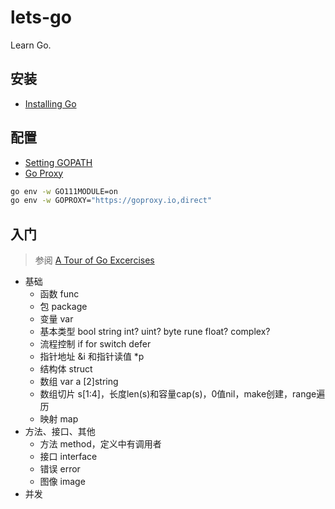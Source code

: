 # lets-go
Learn Go.

## 安装
- [Installing Go](https://golang.org/doc/install)

## 配置
- [Setting GOPATH](https://github.com/golang/go/wiki/SettingGOPATH)
- [Go Proxy](https://goproxy.io/)
```bash
go env -w GO111MODULE=on
go env -w GOPROXY="https://goproxy.io,direct"
```

## 入门
> 参阅 [A Tour of Go Excercises](https://tour.go-zh.org/)
- 基础
  - 函数 func
  - 包 package
  - 变量 var
  - 基本类型 bool string int? uint? byte rune float? complex?
  - 流程控制 if for switch defer
  - 指针地址 &i 和指针读值 *p
  - 结构体 struct
  - 数组 var a [2]string
  - 数组切片 s[1:4]，长度len(s)和容量cap(s)，0值nil，make创建，range遍历
  - 映射 map
- 方法、接口、其他
  - 方法 method，定义中有调用者
  - 接口 interface
  - 错误 error
  - 图像 image
- 并发





